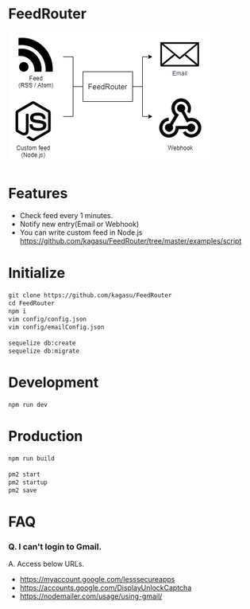 # FeedRouter
![](https://github.com/kagasu/FeedRouter/raw/master/resources/image001.png)

# Features
- Check feed every 1 minutes.
- Notify new entry(Email or Webhook)
- You can write custom feed in Node.js  
https://github.com/kagasu/FeedRouter/tree/master/examples/script

# Initialize
```
git clone https://github.com/kagasu/FeedRouter
cd FeedRouter
npm i
vim config/config.json
vim config/emailConfig.json

sequelize db:create
sequelize db:migrate
```

# Development
```
npm run dev
```

# Production
```
npm run build

pm2 start
pm2 startup
pm2 save
```

# FAQ
### Q. I can't login to Gmail.
A. Access below URLs.
- https://myaccount.google.com/lesssecureapps
- https://accounts.google.com/DisplayUnlockCaptcha
- https://nodemailer.com/usage/using-gmail/
